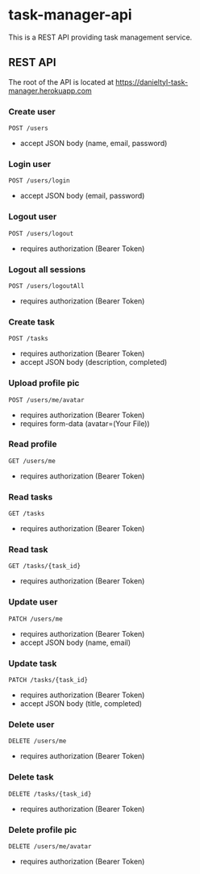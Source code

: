 # task-manager-api

This is a REST API providing task management service.



## REST API

The root of the API is located at https://danieltyl-task-manager.herokuapp.com

### Create user

`POST /users`

- accept JSON body (name, email, password)

### Login user

`POST /users/login`

- accept JSON body (email, password)

### Logout user

`POST /users/logout`

- requires authorization (Bearer Token)

### Logout all sessions

`POST /users/logoutAll`

- requires authorization (Bearer Token)

### Create task

`POST /tasks`

- requires authorization (Bearer Token)
- accept JSON body (description, completed)

### Upload profile pic

`POST /users/me/avatar`

- requires authorization (Bearer Token)
- requires form-data (avatar=(Your File))

### Read profile

`GET /users/me`

- requires authorization (Bearer Token)

### Read tasks

`GET /tasks`

- requires authorization (Bearer Token)

### Read task

`GET /tasks/{task_id}`

- requires authorization (Bearer Token)

### Update user

`PATCH /users/me`

- requires authorization (Bearer Token)
- accept JSON body (name, email)

### Update task

`PATCH /tasks/{task_id}`

- requires authorization (Bearer Token)
- accept JSON body (title, completed)

### Delete user

`DELETE /users/me`

- requires authorization (Bearer Token)

### Delete task

`DELETE /tasks/{task_id}`

- requires authorization (Bearer Token)

### Delete profile pic

`DELETE /users/me/avatar`

- requires authorization (Bearer Token)
